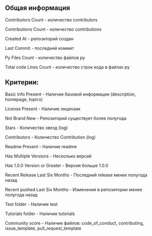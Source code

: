 ## Общая информация

Contributors Count - количество contributors

Contributions Count - количество contributions

Created At - репозиторий создан

Last Commit - последний коммит

Py Files Count - количество файлов py

Total code Lines Count - количество строк кода в файлах py

## Критерии:
Basic Info Present - Наличие базовой информации (description, homepage, topics)

License Present -	Наличие лицензии

Not Brand New -	Репозиторий существует более полугода

Stars -	Количество звезд (log)

Contributors -	Количество Contribution (log)

Readme Present -	Наличие readme

Has Multiple Versions -	Несколько версий

Has 1.0.0 Version or Greater -	Версия больше 1.0.0

Recent Release Last Six Months -	Последний release менее полугода назад

Recent pushed Last Six Months -	Изменения в репозитории менее полугода назад

Test folder -	Наличие test

Tutorials folder -	Наличие tutorials

Community score - Наличие файлов: code_of_conduct, contributing, issue_template, pull_request_template
